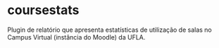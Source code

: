 # coursestats
Plugin de relatório que apresenta estatísticas de utilização de salas no Campus Virtual (instância do Moodle) da UFLA.
